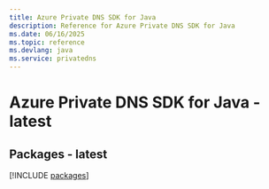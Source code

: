 ```yaml
---
title: Azure Private DNS SDK for Java
description: Reference for Azure Private DNS SDK for Java
ms.date: 06/16/2025
ms.topic: reference
ms.devlang: java
ms.service: privatedns
---
```

# Azure Private DNS SDK for Java - latest
## Packages - latest
[!INCLUDE [packages](private-dns-index.md)]